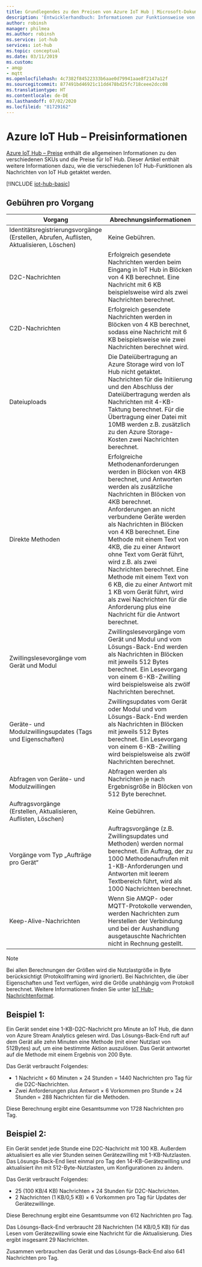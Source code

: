 ```yaml
---
title: Grundlegendes zu den Preisen von Azure IoT Hub | Microsoft-Dokumentation
description: 'Entwicklerhandbuch: Informationen zur Funktionsweise von Messungen und zur Preisgestaltung für IoT Hub (einschließlich Praxisbeispielen).'
author: robinsh
manager: philmea
ms.author: robinsh
ms.service: iot-hub
services: iot-hub
ms.topic: conceptual
ms.date: 03/11/2019
ms.custom:
- amqp
- mqtt
ms.openlocfilehash: 4c7382f84522333b6aae0d79941aae8f2147a12f
ms.sourcegitcommit: 877491bd46921c11dd478bd25fc718ceee2dcc08
ms.translationtype: HT
ms.contentlocale: de-DE
ms.lasthandoff: 07/02/2020
ms.locfileid: "81729162"
---
```

# <a name="azure-iot-hub-pricing-information"></a>Azure IoT Hub – Preisinformationen

[Azure IoT Hub – Preise](https://azure.microsoft.com/pricing/details/iot-hub) enthält die allgemeinen Informationen zu den verschiedenen SKUs und die Preise für IoT Hub. Dieser Artikel enthält weitere Informationen dazu, wie die verschiedenen IoT Hub-Funktionen als Nachrichten von IoT Hub getaktet werden.

[!INCLUDE [iot-hub-basic](../../includes/iot-hub-basic-partial.md)]

## <a name="charges-per-operation"></a>Gebühren pro Vorgang

| Vorgang | Abrechnungsinformationen | 
| --------- | ------------------- |
| Identitätsregistrierungsvorgänge <br/> (Erstellen, Abrufen, Auflisten, Aktualisieren, Löschen) | Keine Gebühren. |
| D2C-Nachrichten | Erfolgreich gesendete Nachrichten werden beim Eingang in IoT Hub in Blöcken von 4 KB berechnet. Eine Nachricht mit 6 KB beispielsweise wird als zwei Nachrichten berechnet. |
| C2D-Nachrichten | Erfolgreich gesendete Nachrichten werden in Blöcken von 4 KB berechnet, sodass eine Nachricht mit 6 KB beispielsweise wie zwei Nachrichten berechnet wird. |
| Dateiuploads | Die Dateiübertragung an Azure Storage wird von IoT Hub nicht getaktet. Nachrichten für die Initiierung und den Abschluss der Dateiübertragung werden als Nachrichten mit 4-KB-Taktung berechnet. Für die Übertragung einer Datei mit 10MB werden z.B. zusätzlich zu den Azure Storage-Kosten zwei Nachrichten berechnet. |
| Direkte Methoden | Erfolgreiche Methodenanforderungen werden in Blöcken von 4KB berechnet, und Antworten werden als zusätzliche Nachrichten in Blöcken von 4KB berechnet. Anforderungen an nicht verbundene Geräte werden als Nachrichten in Blöcken von 4 KB berechnet. Eine Methode mit einem Text von 4KB, die zu einer Antwort ohne Text vom Gerät führt, wird z.B. als zwei Nachrichten berechnet. Eine Methode mit einem Text von 6 KB, die zu einer Antwort mit 1 KB vom Gerät führt, wird als zwei Nachrichten für die Anforderung plus eine Nachricht für die Antwort berechnet. |
| Zwillingslesevorgänge vom Gerät und Modul | Zwillingslesevorgänge vom Gerät und Modul und vom Lösungs-Back-End werden als Nachrichten in Blöcken mit jeweils 512 Bytes berechnet. Ein Lesevorgang von einem 6-KB-Zwilling wird beispielsweise als zwölf Nachrichten berechnet. |
| Geräte- und Modulzwillingsupdates (Tags und Eigenschaften) | Zwillingsupdates vom Gerät oder Modul und vom Lösungs-Back-End werden als Nachrichten in Blöcken mit jeweils 512 Bytes berechnet. Ein Lesevorgang von einem 6-KB-Zwilling wird beispielsweise als zwölf Nachrichten berechnet. |
| Abfragen von Geräte- und Modulzwillingen | Abfragen werden als Nachrichten je nach Ergebnisgröße in Blöcken von 512 Byte berechnet. |
| Auftragsvorgänge <br/> (Erstellen, Aktualisieren, Auflisten, Löschen) | Keine Gebühren. |
| Vorgänge vom Typ „Aufträge pro Gerät“ | Auftragsvorgänge (z.B. Zwillingsupdates und Methoden) werden normal berechnet. Ein Auftrag, der zu 1000 Methodenaufrufen mit 1-KB-Anforderungen und Antworten mit leerem Textbereich führt, wird als 1000 Nachrichten berechnet. |
| Keep-Alive-Nachrichten | Wenn Sie AMQP- oder MQTT-Protokolle verwenden, werden Nachrichten zum Herstellen der Verbindung und bei der Aushandlung ausgetauschte Nachrichten nicht in Rechnung gestellt. |

> [!NOTE]
> Bei allen Berechnungen der Größen wird die Nutzlastgröße in Byte berücksichtigt (Protokollframing wird ignoriert). Bei Nachrichten, die über Eigenschaften und Text verfügen, wird die Größe unabhängig vom Protokoll berechnet. Weitere Informationen finden Sie unter [IoT Hub-Nachrichtenformat](iot-hub-devguide-messages-construct.md).

## <a name="example-1"></a>Beispiel 1:

Ein Gerät sendet eine 1-KB-D2C-Nachricht pro Minute an IoT Hub, die dann von Azure Stream Analytics gelesen wird. Das Lösungs-Back-End ruft auf dem Gerät alle zehn Minuten eine Methode (mit einer Nutzlast von 512Bytes) auf, um eine bestimmte Aktion auszulösen. Das Gerät antwortet auf die Methode mit einem Ergebnis von 200 Byte.

Das Gerät verbraucht Folgendes:

* 1 Nachricht × 60 Minuten × 24 Stunden = 1440 Nachrichten pro Tag für die D2C-Nachrichten.
* Zwei Anforderungen plus Antwort × 6 Vorkommen pro Stunde × 24 Stunden = 288 Nachrichten für die Methoden.

Diese Berechnung ergibt eine Gesamtsumme von 1728 Nachrichten pro Tag.

## <a name="example-2"></a>Beispiel 2:

Ein Gerät sendet jede Stunde eine D2C-Nachricht mit 100 KB. Außerdem aktualisiert es alle vier Stunden seinen Gerätezwilling mit 1-KB-Nutzlasten. Das Lösungs-Back-End liest einmal pro Tag den 14-KB-Gerätezwilling und aktualisiert ihn mit 512-Byte-Nutzlasten, um Konfigurationen zu ändern.

Das Gerät verbraucht Folgendes:

* 25 (100 KB/4 KB) Nachrichten × 24 Stunden für D2C-Nachrichten.
* 2 Nachrichten (1 KB/0,5 KB) × 6 Vorkommen pro Tag für Updates der Gerätezwillinge.

Diese Berechnung ergibt eine Gesamtsumme von 612 Nachrichten pro Tag.

Das Lösungs-Back-End verbraucht 28 Nachrichten (14 KB/0,5 KB) für das Lesen vom Gerätezwilling sowie eine Nachricht für die Aktualisierung. Dies ergibt insgesamt 29 Nachrichten.

Zusammen verbrauchen das Gerät und das Lösungs-Back-End also 641 Nachrichten pro Tag.
